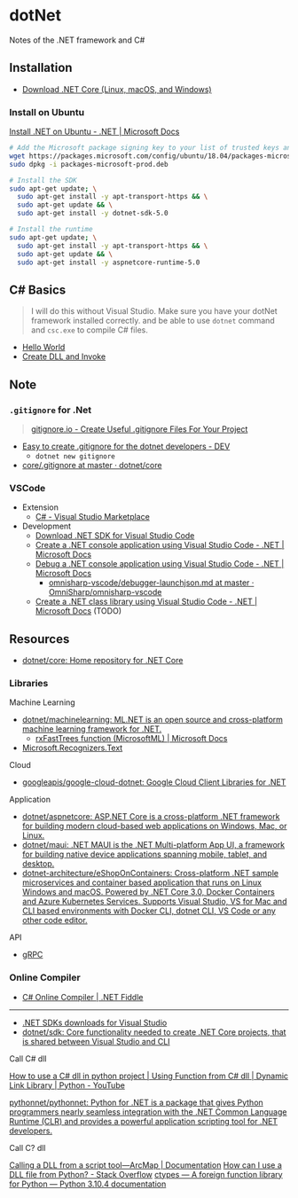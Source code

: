 # dotNet

Notes of the .NET framework and C#

## Installation

* [Download .NET Core (Linux, macOS, and Windows)](https://dotnet.microsoft.com/download/dotnet-core)

### Install on Ubuntu

[Install .NET on Ubuntu - .NET | Microsoft Docs](https://docs.microsoft.com/en-us/dotnet/core/install/linux-ubuntu#1804-)

```sh
# Add the Microsoft package signing key to your list of trusted keys and add the package repository
wget https://packages.microsoft.com/config/ubuntu/18.04/packages-microsoft-prod.deb -O packages-microsoft-prod.deb
sudo dpkg -i packages-microsoft-prod.deb

# Install the SDK
sudo apt-get update; \
  sudo apt-get install -y apt-transport-https && \
  sudo apt-get update && \
  sudo apt-get install -y dotnet-sdk-5.0

# Install the runtime
sudo apt-get update; \
  sudo apt-get install -y apt-transport-https && \
  sudo apt-get update && \
  sudo apt-get install -y aspnetcore-runtime-5.0
```

## C# Basics

> I will do this without Visual Studio.
> Make sure you have your dotNet framework installed correctly.
> and be able to use `dotnet` command and `csc.exe` to compile C# files.

* [Hello World](Basics/HelloWorldWithoutVisualStudio)
* [Create DLL and Invoke](Basics/CompileIntoDLLWithoutVisualStudio)

## Note

### `.gitignore` for .Net

> [gitignore.io - Create Useful .gitignore Files For Your Project](https://www.toptal.com/developers/gitignore)

* [Easy to create .gitignore for the dotnet developers - DEV](https://dev.to/rafalpienkowski/easy-to-create-gitignore-for-the-dotnet-developers-1h42)
  * `dotnet new gitignore`
* [core/.gitignore at master · dotnet/core](https://github.com/dotnet/core/blob/master/.gitignore)

### VSCode

* Extension
  * [C# - Visual Studio Marketplace](https://marketplace.visualstudio.com/items?itemName=ms-dotnettools.csharp)
* Development
  * [Download .NET SDK for Visual Studio Code](https://dotnet.microsoft.com/en-us/download/dotnet/sdk-for-vs-code?utm_source=vs-code&amp;utm_medium=referral&amp;utm_campaign=sdk-install)
  * [Create a .NET console application using Visual Studio Code - .NET | Microsoft Docs](https://docs.microsoft.com/en-us/dotnet/core/tutorials/with-visual-studio-code?WT.mc_id=dotnet-35129-website&pivots=dotnet-6-0)
  * [Debug a .NET console application using Visual Studio Code - .NET | Microsoft Docs](https://docs.microsoft.com/en-us/dotnet/core/tutorials/debugging-with-visual-studio-code?pivots=dotnet-6-0)
    * [omnisharp-vscode/debugger-launchjson.md at master · OmniSharp/omnisharp-vscode](https://github.com/OmniSharp/omnisharp-vscode/blob/master/debugger-launchjson.md)
  * [Create a .NET class library using Visual Studio Code - .NET | Microsoft Docs](https://docs.microsoft.com/en-us/dotnet/core/tutorials/library-with-visual-studio-code?pivots=dotnet-6-0) (TODO)

## Resources

* [dotnet/core: Home repository for .NET Core](https://github.com/dotnet/core)

### Libraries

Machine Learning

* [dotnet/machinelearning: ML.NET is an open source and cross-platform machine learning framework for .NET.](https://github.com/dotnet/machinelearning)
  * [rxFastTrees function (MicrosoftML) | Microsoft Docs](https://docs.microsoft.com/en-us/machine-learning-server/r-reference/microsoftml/rxfasttrees)
* [Microsoft.Recognizers.Text](https://github.com/Microsoft/Recognizers-Text/tree/master/.NET)

Cloud

* [googleapis/google-cloud-dotnet: Google Cloud Client Libraries for .NET](https://github.com/googleapis/google-cloud-dotnet)

Application

* [dotnet/aspnetcore: ASP.NET Core is a cross-platform .NET framework for building modern cloud-based web applications on Windows, Mac, or Linux.](https://github.com/dotnet/aspnetcore)
* [dotnet/maui: .NET MAUI is the .NET Multi-platform App UI, a framework for building native device applications spanning mobile, tablet, and desktop.](https://github.com/dotnet/maui)
* [dotnet-architecture/eShopOnContainers: Cross-platform .NET sample microservices and container based application that runs on Linux Windows and macOS. Powered by .NET Core 3.0, Docker Containers and Azure Kubernetes Services. Supports Visual Studio, VS for Mac and CLI based environments with Docker CLI, dotnet CLI, VS Code or any other code editor.](https://github.com/dotnet-architecture/eShopOnContainers)

API

* [gRPC](https://github.com/grpc/grpc/tree/master/src/csharp)

### Online Compiler

* [C# Online Compiler | .NET Fiddle](https://dotnetfiddle.net/)

---

* [.NET SDKs downloads for Visual Studio](https://dotnet.microsoft.com/en-us/download/visual-studio-sdks)
* [dotnet/sdk: Core functionality needed to create .NET Core projects, that is shared between Visual Studio and CLI](https://github.com/dotnet/sdk)

Call C# dll

[How to use a C# dll in python project | Using Function from C# dll | Dynamic Link Library | Python - YouTube](https://www.youtube.com/watch?v=lnsTJRY1jPU)

[pythonnet/pythonnet: Python for .NET is a package that gives Python programmers nearly seamless integration with the .NET Common Language Runtime (CLR) and provides a powerful application scripting tool for .NET developers.](https://github.com/pythonnet/pythonnet)

Call C? dll

[Calling a DLL from a script tool—ArcMap | Documentation](https://desktop.arcgis.com/en/arcmap/latest/analyze/creating-tools/calling-a-dll-from-a-script-tool.htm)
[How can I use a DLL file from Python? - Stack Overflow](https://stackoverflow.com/questions/252417/how-can-i-use-a-dll-file-from-python)
[ctypes — A foreign function library for Python — Python 3.10.4 documentation](https://docs.python.org/3/library/ctypes.html)
